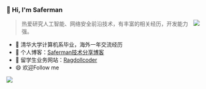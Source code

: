### 👋 Hi, I'm Saferman

<img align="right" src="https://github-profile-summary-cards.vercel.app/api/cards/stats?username=Saferman&theme=dracula">

> 热爱研究人工智能、网络安全前沿技术，有丰富的相关经历，开发能力强。

<!-- <img align="right" src="https://github-readme-stats.vercel.app/api?username=sf197&show_icons=true&title_color=428bed&icon_color=2c53db"> -->

- 🔭 清华大学计算机系毕业，海外一年交流经历
- 🌱 个人博客：[Saferman技术分享博客](https://saferman.github.io/)
- 💬 留学生业务网站：[Ragdollcoder](https://ragdollcoder.github.io/)
- 😄 欢迎Follow me

![](https://github-profile-summary-cards.vercel.app/api/cards/profile-details?username=Saferman&theme=dracula)



<!--
**Saferman/Saferman** is a ✨ _special_ ✨ repository because its `README.md` (this file) appears on your GitHub profile.

Here are some ideas to get you started:

- 🔭 I’m currently working on ...
- 🌱 I’m currently learning ...
- 👯 I’m looking to collaborate on ...
- 🤔 I’m looking for help with ...
- 💬 Ask me about ...
- 📫 How to reach me: ...
- 😄 Pronouns: ...
- ⚡ Fun fact: ...
-->
